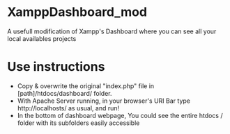 # XamppDashboard_mod
A usefull modification of Xampp's Dashboard where you can see all your local availables projects

# Use instructions

- Copy & overwrite the original "index.php" file in [path]/htdocs/dashboard/ folder.
- With Apache Server running, in your browser's URI Bar type http://localhosts/ as usual, and run!
- In the bottom of dashboard webpage, You could see the entire htdocs / folder with its subfolders easily accessible
